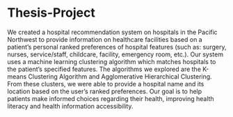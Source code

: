 # Thesis-Project

We created a hospital recommendation system on hospitals in the Pacific Northwest to provide information on healthcare facilities based on a patient’s personal ranked preferences of hospital features (such as: surgery, nurses, service/staff, childcare, facility, emergency room, etc.). Our system uses a machine learning clustering algorithm which matches hospitals to the patient’s specified features. The algorithms we explored are the K-means Clustering Algorithm and Agglomerative Hierarchical Clustering. From these clusters, we were able to provide a hospital name and its location based on the user’s ranked preferences. Our goal is to help patients make informed choices regarding their health, improving health literacy and health information accessibility. 
